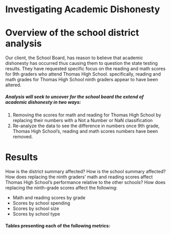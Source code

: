 # Investigating Academic Dishonesty
# Overview of the school district analysis
Our client, the School Board, has reason to believe that academic dishonesty has occurred thus causing them to question the state testing results. They have requested specific focus on the reading and math scores for 9th graders who attend Thomas High School. specifically, reading and math grades for Thomas High School ninth graders appear to have been altered. 
##### Analysis will seek to uncover for the school board the extend of academic dishonesty in two ways:

1. Removing the scores for math and reading for Thomas High School by replacing their numbers with a Not a Number or NaN classification 
2. Re-analyze the data to see the difference in numbers once 9th grade, Thomas High School’s, reading and math scores
 numbers have been removed.

# Results
How is the district summary affected?
How is the school summary affected?
How does replacing the ninth graders’ math and reading scores affect Thomas High School’s performance relative to the other schools?
How does replacing the ninth-grade scores affect the following:
- Math and reading scores by grade
- Scores by school spending
- Scores by school size
- Scores by school type


#### Tables presenting each of the following metrics:

